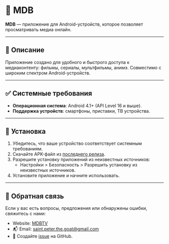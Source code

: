 # 📱 MDB

**MDB** — приложение для Android-устройств, которое позволяет просматривать медиа онлайн. 

---

## 📝 Описание
Приложение создано для удобного и быстрого доступа к медиаконтенту: фильмы, сериалы, мультфильмы, анимэ. Совместимо с широким спектром Android-устройств.

---

## ✅ Системные требования
- **Операционная система**: Android 4.1+ (API Level 16 и выше).
- **Поддержка устройств**: смартфоны, приставки, ТВ устройства.
---

## 🚀 Установка
1. Убедитесь, что ваше устройство соответствует системным требованиям.
2. Скачайте APK-файл из [последнего релиза](https://github.com/JacobPau1/mdb/releases/tag/update). 
3. Разрешите установку приложений из неизвестных источников:
   - Настройки > Безопасность > Разрешить установку из неизвестных источников.
4. Установите приложение и начните использовать.

---

## 📧 Обратная связь
Если у вас есть вопросы, предложения или обнаружены ошибки, свяжитесь с нами:
- Website: [MDBTV](https://mdbtv.info/)
- 📬 Email: [saint.peter.the.goat@gmail.com](mailto:saint.peter.the.goat@gmail.com)
- 🐛 Создайте [issue](https://github.com/JacobPau1/mdb/issues) на GitHub.

